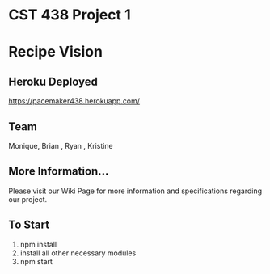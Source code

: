 # CST 438 Project 1
# Recipe Vision

## Heroku Deployed 
https://pacemaker438.herokuapp.com/

## Team
Monique, Brian , Ryan , Kristine

## More Information...
Please visit our Wiki Page for more information and specifications regarding our project.

## To Start
1. npm install
2. install all other necessary modules
3. npm start



